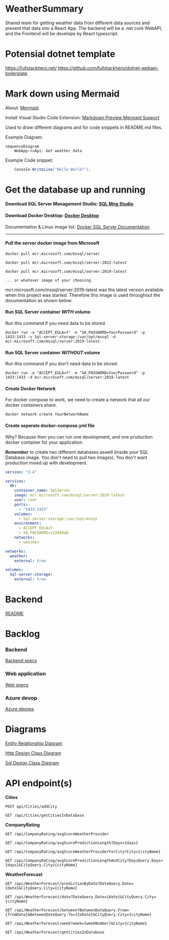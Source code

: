 # WeatherSummary

Shared team for getting weather data from different data sources and present that data into a React App. The backend will be a .net core WebAPI, and the Frontend will be develope by React typescript.

# Potensial dotnet template

<https://fullstackhero.net/>
<https://github.com/fullstackhero/dotnet-webapi-boilerplate>

# Mark down using Mermaid

About: [Mermaid](https://mermaid-js.github.io/mermaid/#/)

Install Visual Studio Code Extension: [Markdown Preview Mermaid Support](https://marketplace.visualstudio.com/items?itemName=bierner.markdown-mermaid)

Used to draw different diagrams and for code snippets in README.md files.

Example Diagram:

```mermaid
sequenceDiagram
    WebApp->>Api: Get weather data

```

Example Code snippet:

```csharp
    Console.WriteLine("Hello World!");
```

# Get the database up and running

#### Download SQL Server Management Studio: [SQL Mng Studio](https://docs.microsoft.com/en-us/sql/ssms/download-sql-server-management-studio-ssms?view=sql-server-ver15)

#### Download Docker Desktop: [Docker Desktop](https://www.docker.com/products/docker-desktop/)

Documentation & Linux image list: [Docker SQL Server Documentation](https://hub.docker.com/_/microsoft-mssql-server)

---

#### **Pull the server docker image from Microsoft**

```
docker pull mcr.microsoft.com/mssql/server

docker pull mcr.microsoft.com/mssql/server:2022-latest

docker pull mcr.microsoft.com/mssql/server:2019-latest

... or whatever image of your choosing.
```

mcr.microsoft.com/mssql/server:2019-latest was the latest version available when this project was started. Therefore this image is used throughout the documentation as shown below:

#### **Run SQL Server container _WITH_ volume**

Run this command if you need data to be stored.

```docker
docker run -e "ACCEPT_EULA=Y" -e "SA_PASSWORD=YourPassword" -p 1433:1433 -v Sql-server-storage:/var/opt/mssql -d mcr.microsoft.com/mssql/server:2019-latest
```

#### **Run SQL Server container _WITHOUT_ volume**

Run this command if you don't need data to be stored.

```docker
docker run -e "ACCEPT_EULA=Y" -e "SA_PASSWORD=YourPassword" -p 1433:1433 -d mcr.microsoft.com/mssql/server:2019-latest
```

#### **Create Docker Network**

For docker compose to work, we need to create a network that all our docker containers share.

```docker
docker network create YourNetworkName
```

#### **Create seperate docker-compose.yml file**

Why? Because then you can run one development, and one production docker container for your application.

**_Remember_** to create two different databases aswell (inside your SQL Database image. You don't need to pull two images). You don't want production mixed up with development.

```yml
version: "3.4"

services:
  db:
    container_name: SqlServer
    image: mcr.microsoft.com/mssql/server:2019-latest
    user: root
    ports:
      - "1433:1433"
    volumes:
      - Sql-server-storage:/var/opt/mssql
    environment:
      - ACCEPT_EULA=Y
      - SA_PASSWORD=123456a@
    networks:
      - weather

networks:
  weather:
    external: true

volumes:
  Sql-server-storage:
    external: true
```

# Backend

[README](/WeatherWebAPI/WeatherWebAPI/Documentation/README.md)

# Backlog

### Backend

[Backend specs](/Backlog/BackEnd.md/#back-end)

### Web application

[Web specs](/Backlog/WebApp.md)

### Azure devop

[Azure devops](/Backlog/AzDevOps.md)

# Diagrams

[Entity Relationship Diagram](/EntityRelationshipDiagram.MD)

[Http Design Class Diagram](/WeatherWebAPI/WeatherWebAPI/WeatherWebAPI/Factory/HttpDesign.md)

[Sql Design Class Diagram](/WeatherWebAPI/WeatherWebAPI/WeatherWebAPI/Factory/SqlDesign.md)

# API endpoint(s)

**Cities**

```
POST api/Cities/addCity

GET /api/Cities/getCitiesInDatabase
```

**CompanyRating**

```
GET /api/CompanyRating/avgScoreWeatherProvider

GET /api/CompanyRating/avgScorePredictionLength?Days={days}

GET /api/CompanyRating/avgScoreWeatherProviderForCity?City={cityName}

GET /api/CompanyRating/avgScorePredictionLengthAndCity?DaysQuery.Days={days}&CityQuery.City={cityName}
```

**WeatherForecast**

```
GET /api/WeatherForecast/predictionByDate?DateQuery.Date={date}&CityQuery.City={cityName}

GET /api/WeatherForecast/date?DateQuery.Date={date}&CityQuery.City={cityName}

GET /api/WeatherForecast/between?BetweenDateQuery.From={fromDate}&BetweenDateQuery.To={toDate}&CityQuery.City={cityName}

GET /api/WeatherForecast/week?week={weekNumber}&City={cityName}

GET /api/WeatherForecast/getCitiesInDatabase
```
